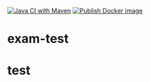 [![Java CI with Maven](https://github.com/fredrikholtet/exam-test/actions/workflows/ci.yml/badge.svg)](https://github.com/fredrikholtet/examtest/actions/workflows/ci.yml)
[![Publish Docker image](https://github.com/fredrikholtet/exam-test/actions/workflows/dockerimage.yml/badge.svg)](https://github.com/fredrikholtet/exam-test/actions/workflows/dockerimage.yml)
# exam-test 
# test
